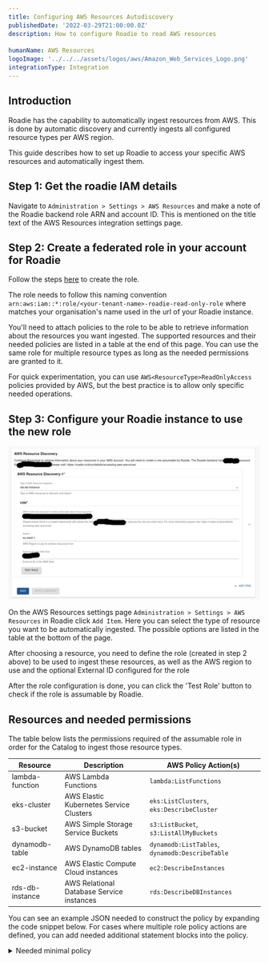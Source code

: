 ```yaml
---
title: Configuring AWS Resources Autodiscovery
publishedDate: '2022-03-29T21:00:00.0Z'
description: How to configure Roadie to read AWS resources

humanName: AWS Resources
logoImage: '../../../assets/logos/aws/Amazon_Web_Services_Logo.png'
integrationType: Integration
---
```


## Introduction

Roadie has the capability to automatically ingest resources from AWS. This is done by automatic discovery and currently ingests all configured resource types per AWS region.

This guide describes how to set up Roadie to access your specific AWS resources and automatically ingest them.


##  Step 1: Get the roadie IAM details

Navigate to `Administration > Settings > AWS Resources` and make a note of the Roadie backend role ARN and account ID. This is mentioned on the title text of the AWS Resources integration settings page.

##  Step 2: Create a federated role in your account for Roadie

Follow the steps [here](/docs/details/accessing-aws-resources) to create the role. 

The role needs to follow this naming convention `arn:aws:iam::*:role/<your-tenant-name>-roadie-read-only-role` where <your-tenant-name> matches your organisation's name used in the url of your Roadie instance.

You'll need to attach policies to the role to be able to retrieve information about the resources you want ingested. The supported resources and their needed policies are listed in a table at the end of this page. You can use the same role for multiple resource types as long as the needed permissions are granted to it.

For quick experimentation, you can use `AWS<ResourceType>ReadOnlyAccess` policies provided by AWS, but the best practice is to allow only specific needed operations.




##  Step 3: Configure your Roadie instance to use the new role

![AWS Resources config](aws-resources-config.png)

On the AWS Resources settings page `Administration > Settings > AWS Resources` in Roadie click `Add Item`. 
Here you can select the type of resource you want to be automatically ingested. The possible options are listed in the table at the bottom of the page.

After choosing a resource, you need to define the role (created in step 2 above) to be used to ingest these resources, as well as the AWS region to use and the optional External ID configured for the role 

After the role configuration is done, you can click the 'Test Role' button to check if the role is assumable by Roadie.


## Resources and needed permissions

The table below lists the permissions required of the assumable role in order for the Catalog to ingest those resource types.

| Resource        | Description                               | AWS Policy Action(s)                            |
|-----------------|-------------------------------------------|-------------------------------------------------|
| lambda-function | AWS Lambda Functions                      | `lambda:ListFunctions`                          |
| eks-cluster     | AWS Elastic Kubernetes Service Clusters   | `eks:ListClusters`, `eks:DescribeCluster`       |
| s3-bucket       | AWS Simple Storage Service Buckets        | `s3:ListBucket`, `s3:ListAllMyBuckets`          |
| dynamodb-table  | AWS DynamoDB tables                       | `dynamodb:ListTables`, `dynamodb:DescribeTable` |
| ec2-instance    | AWS Elastic Compute Cloud instances       | `ec2:DescribeInstances`                         |
| rds-db-instance | AWS Relational Database Service instances | `rds:DescribeDBInstances`                       |


You can see an example JSON needed to construct the policy by expanding the code snippet below. For cases where multiple role policy actions are defined, you can add needed additional statement blocks into the policy.  

<details>

<summary>Needed minimal policy</summary>

```json
{
  "Version": "2012-10-17",
  "Statement": [
    {
      "Sid": "RoadieAllowPolicy",
      "Effect": "Allow",
      "Action": [
        "lambda:ListFunctions"
      ],
      "Resource": "*"
    }
  ]
}
```
</details>
